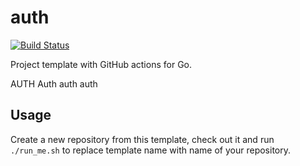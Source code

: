 # auth

[![Build Status](https://github.com/acme-corp-tech/auth/workflows/test-unit/badge.svg)](https://github.com/acme-corp-tech/auth/actions?query=branch%3Amaster+workflow%3Atest-unit)

<!--- TODO Update README.md -->

Project template with GitHub actions for Go.

AUTH
Auth
auth
auth

## Usage

Create a new repository from this template, check out it and run `./run_me.sh` to replace template name with name of
your repository.
